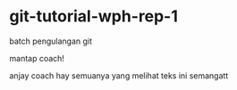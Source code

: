 # git-tutorial-wph-rep-1

batch pengulangan git

mantap coach!

anjay coach hay semuanya yang melihat teks ini semangatt
